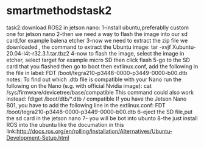 # smartmethodstask2

task2:download ROS2 in jetson nano:
1-install ubuntu,preferablly custom one for jetson nano
2-then we need a way to flash the image into our sd card,for example balena etcher 
3-now we need to extract the zip file we downloaded , the command to extract the Ubuntu image: tar -xvjf Xubuntu-20.04-l4t-r32.3.1.tar.tbz2
4-now to flash the image, select the image in etcher, select target for example micro SD then click flash
5-go to the SD card that you flashed then go to boot then extlinux.conf, add the following in the file in label: FDT /boot/tegra210-p3448-0000-p3449-0000-b00.dtb
notes: 
To find out which .dtb file is compatible with your Nano run the following on the Nano (e.g. with official Nvidia image): cat /sys/firmware/devicetree/base/compatible
This command could also work instead: fdtget /boot/dtb/*.dtb / compatible
If you have the Jetson Nano B01, you have to add the following line in the extlinux.conf: FDT /boot/tegra210-p3448-0000-p3449-0000-b00.dtb
6-eject the SD file,put the sd card in the jetson nano 
7- you will be bot into ubunto
8-the just install ROS into the ubuntu like the documation in this link:http://docs.ros.org/en/rolling/Installation/Alternatives/Ubuntu-Development-Setup.html
